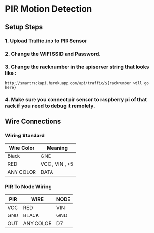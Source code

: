 # PIR Motion Detection

## Setup Steps
### 1. Upload Traffic.ino to PIR Sensor
### 2. Change the WIFI SSID and Password.
### 3. Change the racknumber in the apiserver string that looks like :
```
http://smartrackapi.herokuapp.com/api/traffic/${racknumber will go here}
```
### 4. Make sure you connect pir sensor to raspberry pi of that rack if you need to debug it remotely.

## Wire Connections
### Wiring Standard

| Wire Color | Meaning |
| ---------- | -------- |
| Black | GND |
| RED | VCC , VIN , +5 |
| ANY COLOR | DATA |

### PIR To Node Wiring

| PIR | WIRE | NODE |
| ---- | ----- | ----- |
| VCC | RED | VIN |
| GND | BLACK | GND |
| OUT | ANY COLOR | D7 |
